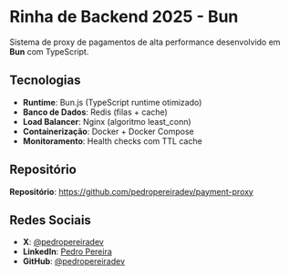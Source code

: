 # Rinha de Backend 2025 - Bun

Sistema de proxy de pagamentos de alta performance desenvolvido em **Bun** com TypeScript.
## Tecnologias

- **Runtime**: Bun.js (TypeScript runtime otimizado)
- **Banco de Dados**: Redis (filas + cache)
- **Load Balancer**: Nginx (algoritmo least_conn)
- **Containerização**: Docker + Docker Compose
- **Monitoramento**: Health checks com TTL cache

## Repositório
**Repositório**: https://github.com/pedropereiradev/payment-proxy

## Redes Sociais

- **X**: [@pedropereiradev](https://x.com/pedropereiradev)
- **LinkedIn**: [Pedro Pereira](https://linkedin.com/in/pedropereiradev)
- **GitHub**: [@pedropereiradev](https://github.com/pedropereiradev)
